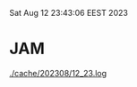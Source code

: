 Sat Aug 12 23:43:06 EEST 2023
# JAM
<a href='./cache/202308/12_23.log'>./cache/202308/12_23.log</a>
